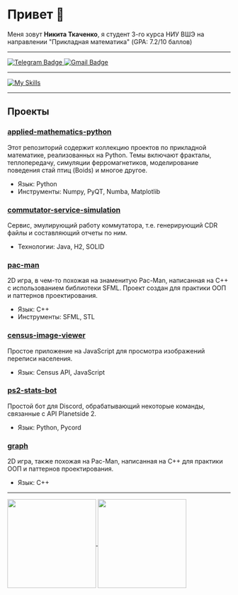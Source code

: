 # Привет 👋

Меня зовут **Никита Ткаченко**, я студент 3-го курса НИУ ВШЭ на направлении "Прикладная математика" (GPA: 7.2/10 баллов)

---

<a href='https://t.me/tka4nik'>
  <img src="https://img.shields.io/badge/Telegram-blue?style=for-the-badge&logo=telegram&logoColor=white" alt="Telegram Badge"/>
</a>
<a href='mailto:tka4nik@gmail.com'>
  <img src="https://img.shields.io/badge/Gmail-white?style=for-the-badge&logo=Gmail&logoColor=red" alt="Gmail Badge"/>
</a>

---

[![My Skills](https://skillicons.dev/icons?i=java,py,bash,cpp,spring,git,docker,linux,ubuntu)](https://skillicons.dev)

---
## Проекты

### [applied-mathematics-python](https://github.com/tka4nik/applied-mathematics-python) 
Этот репозиторий содержит коллекцию проектов по прикладной математике, реализованных на Python. Темы включают фракталы, теплопередачу, симуляции ферромагнетиков, моделирование поведения стай птиц (Boids) и многое другое.
- Язык: Python
- Инструменты: Numpy, PyQT, Numba, Matplotlib

### [commutator-service-simulation](https://github.com/tka4nik/commutator-service-simulation)
Сервис, эмулирующий работу коммутатора, т.е. генерирующий CDR файлы и составляющий отчеты по ним.
- Технологии: Java, H2, SOLID

### [pac-man](https://github.com/tka4nik/pac-man)
2D игра, в чем-то похожая на знаменитую Pac-Man, написанная на C++ с использованием библиотеки SFML. Проект создан для практики ООП и паттернов проектирования.
- Язык: C++
- Инструменты: SFML, STL

### [census-image-viewer](https://github.com/tka4nik/census-image-viewer)
Простое приложение на JavaScript для просмотра изображений переписи населения.
- Язык: Census API, JavaScript

### [ps2-stats-bot](https://github.com/tka4nik/ps2-stats-bot)
Простой бот для Discord, обрабатывающий некоторые команды, связанные с API Planetside 2.
- Язык: Python, Pycord

### [graph](https://github.com/tka4nik/graph)
2D игра, также похожая на Pac-Man, написанная на C++ для практики ООП и паттернов проектирования.
- Язык: C++

---

<a href="https://github.com/anuraghazra/github-readme-stats">
  <img height=200 align="center" src="https://github-readme-stats.vercel.app/api?username=tka4nik&theme=gruvbox&card_width=220" />
</a>
<a href="https://github.com/anuraghazra/convoychat">
  <img height=200 align="center" src="https://github-readme-stats.vercel.app/api/top-langs/?username=tka4nik&layout=compact&theme=gruvbox&hide=jupyter%20notebook,postscript,tex&card_width=220" />
</a>
